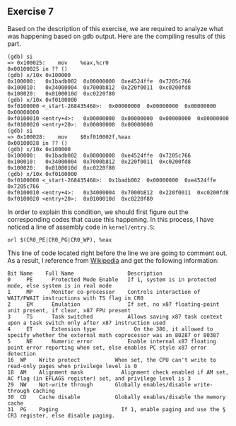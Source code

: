 ## Exercise 7

Based on the description of this exercise, we are required to analyze what was happening based on gdb output. Here are the compiling results of this part.  
```
(gdb) si
=> 0x100025:	mov    %eax,%cr0
0x00100025 in ?? ()
(gdb) x/10x 0x100000
0x100000:	0x1badb002	0x00000000	0xe4524ffe	0x7205c766
0x100010:	0x34000004	0x7000b812	0x220f0011	0xc0200fd8
0x100020:	0x0100010d	0xc0220f80
(gdb) x/10x 0xf0100000
0xf0100000 <_start-268435468>:	0x00000000	0x00000000	0x00000000	0x00000000
0xf0100010 <entry+4>:	0x00000000	0x00000000	0x00000000	0x00000000
0xf0100020 <entry+20>:	0x00000000	0x00000000
(gdb) si
=> 0x100028:	mov    $0xf010002f,%eax
0x00100028 in ?? ()
(gdb) x/10x 0x100000
0x100000:	0x1badb002	0x00000000	0xe4524ffe	0x7205c766
0x100010:	0x34000004	0x7000b812	0x220f0011	0xc0200fd8
0x100020:	0x0100010d	0xc0220f80
(gdb) x/10x 0xf0100000
0xf0100000 <_start-268435468>:	0x1badb002	0x00000000	0xe4524ffe	0x7205c766
0xf0100010 <entry+4>:	0x34000004	0x7000b812	0x220f0011	0xc0200fd8
0xf0100020 <entry+20>:	0x0100010d	0xc0220f80
```

In order to explain this condition, we should first figure out the corresponding codes that cause this happening. In this process, I have noticed a line of assembly code in ```kernel/entry.S```:
```
orl	$(CR0_PE|CR0_PG|CR0_WP), %eax
```
This line of code located right before the line we are going to comment out. As a result, I reference from [Wikipedia](https://en.wikipedia.org/wiki/Control_register) and get the following information:
```
Bit Name	Full Name	              Description
0	  PE	  Protected Mode Enable	  If 1, system is in protected mode, else system is in real mode
1	  MP	  Monitor co-processor	  Controls interaction of WAIT/FWAIT instructions with TS flag in CR0
2	  EM	  Emulation	              If set, no x87 floating-point unit present, if clear, x87 FPU present
3	  TS	  Task switched	          Allows saving x87 task context upon a task switch only after x87 instruction used
4	  ET	  Extension type	        On the 386, it allowed to specify whether the external math coprocessor was an 80287 or 80387
5	  NE	  Numeric error           Enable internal x87 floating point error reporting when set, else enables PC style x87 error detection
16  WP	  Write protect	          When set, the CPU can't write to read-only pages when privilege level is 0
18  AM	  Alignment mask	        Alignment check enabled if AM set, AC flag (in EFLAGS register) set, and privilege level is 3
29  NW	  Not-write through	      Globally enables/disable write-through caching
30  CD	  Cache disable	          Globally enables/disable the memory cache
31  PG	  Paging	                If 1, enable paging and use the § CR3 register, else disable paging.
```
